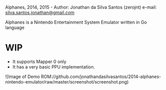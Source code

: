 Alphanes, 2014, 2015 - Author: Jonathan da Silva Santos (zerojnt)
	e-mail: silva.santos.jonathan@gmail.com
	
Alphanes is a Nintendo Entertainment System Emulator written in Go language

WIP
============

*	It supports Mapper 0 only
*	It has a very basic PPU implementation.

![Image of Demo ROM://github.com/jonathandasilvasantos/2014-alphanes-nintendo-emulator/raw/master/screenshot/screenshot.png)
